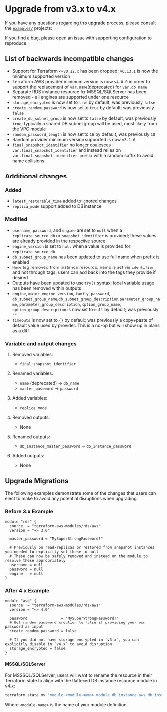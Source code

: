 # Upgrade from v3.x to v4.x

If you have any questions regarding this upgrade process, please consult the [`examples/`](https://github.com/terraform-aws-modules/terraform-aws-rds/tree/master/examples) projects:

If you find a bug, please open an issue with supporting configuration to reproduce.

## List of backwards incompatible changes

- Support for Terraform `<=v0.12.x` has been dropped; `v0.13.1` is now the minimum supported version
- Terraform AWS provider minimum version is now `v4.0.0` in order to support the replacement of `var.name`(deprecated) for `var.db_name`
- Separate RDS instance resource for MSSQL/SQLServer has been removed - all engines are supported under one resource
- `storage_encrypted` is now set to `true` by default; was previously `false`
- `create_random_password` is now set to `true` by default; was previously `false`
- `create_db_subnet_group` is now set to `false` by default; was previously `true`; typically a shared DB subnet group will be used, most likely from the VPC module
- `random_password_length` is now set to `16` by default, was previously `10`
- Random provider minimum version supported is now `v3.1.0`
- `final_snapshot_identifier` no longer coalesces `var.final_snapshot_identifier` and instead relies on `var.final_snapshot_identifier_prefix` with a random suffix to avoid name collisions

## Additional changes

### Added

- `latest_restorable_time` added to ignored changes
- `replica_mode` support added to DB instance

### Modified

- `username`, `password`, and `engine` are set to `null` when  a `replicate_source_db` or `snapshot_identifier` is provided; these values are already provided in the respective source
- `engine_version` is set to `null` when a value is provided for `replicate_source_db`
- `db_subnet_group_name` has been updated to use full name when prefix is enabled
- `Name` tag removed from instance resource; name is set via `identifier` and not through tags; users can add back into the tags they provide if desired
- Outputs have been updated to use `try()` syntax; local variable usage has been removed within outputs
- `engine`, `major_engine_version`, `family`, `password`, `db_subnet_group_name`,`db_subnet_group_description`,`parameter_group_name`,
`parameter_group_description`, `option_group_name`, `option_group_description` is now set to `null` by default; was previously `""`
- `timeouts` is now set to `{}` by default; was previously a copy+paste of default value used by provider. This is a no-op but will show up in plans as a diff

### Variable and output changes

1. Removed variables:

    - `final_snapshot_identifier`

2. Renamed variables:

    - `name` (deprecated) -> `db_name`
    - `master_password` -> `password`

3. Added variables:

    - `replica_mode`

4. Removed outputs:

    - None

5. Renamed outputs:

    - `db_instance_master_password` -> `db_instance_password`

6. Added outputs:

    - None

## Upgrade Migrations

The following examples demonstrate some of the changes that users can elect to make to avoid any potential disruptions when upgrading.

### Before 3.x Example

```hcl
module "rds" {
  source  = "terraform-aws-modules/rds/aws"
  version = "~> 3.0"

  master_password = "MySuperStrongPassword!"

  # Previously on read-replicas or restored from snapshot instances you needed to explicitly set these to null
  # These can now be safely removed and instead on the module to resolve these appropriately
  username = null
  password = null
  engine   = null
}
```

### After 4.x Example

```hcl
module "asg" {
  source  = "terraform-aws-modules/rds/aws"
  version = "~> 4.0"

  password               = "MySuperStrongPassword!"
  # Set random password creation to false if providing your own password as input
  create_random_password = false

  # If you did not have storage encrypted in `v3.x`, you can explicitly disable in `v4.x` to avoid disruption
  storage_encrypted = false
}
```

#### MSSQL/SQLServer

For MSSSQL/SQLServer, users will want to rename the resource in their Terraform state to align with the flattened DB instance resource module in v4.x:

```bash
terraform state mv 'module.<module-name>.module.db_instance.aws_db_instance.this_mssql[0]' 'module.<module-name>.module.db_instance.aws_db_instance.this[0]'
```

Where `<module-name>` is the name of your module definition.
